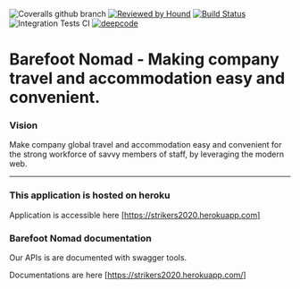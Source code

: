 ![Coveralls github branch](https://img.shields.io/coveralls/github/atlp-rwanda/tech-strikers-bn-backend/Develop)
[![Reviewed by Hound](https://img.shields.io/badge/Reviewed_by-Hound-8E64B0.svg)](https://houndci.com)
[![Build Status](https://travis-ci.com/atlp-rwanda/tech-strikers-bn-backend.svg?branch=Develop)](https://travis-ci.com/atlp-rwanda/tech-strikers-bn-backend)
![Integration Tests CI](https://github.com/atlp-rwanda/tech-strikers-bn-backend/workflows/Integration%20Tests%20CI/badge.svg)
[![deepcode](https://www.deepcode.ai/api/gh/badge?key=eyJhbGciOiJIUzI1NiIsInR5cCI6IkpXVCJ9.eyJwbGF0Zm9ybTEiOiJnaCIsIm93bmVyMSI6ImF0bHAtcndhbmRhIiwicmVwbzEiOiJ0ZWNoLXN0cmlrZXJzLWJuLWJhY2tlbmQiLCJpbmNsdWRlTGludCI6ZmFsc2UsImF1dGhvcklkIjoyNTI0MywiaWF0IjoxNjA2OTgzOTE2fQ.0tcQwDOsiXXGZIMTKONKpARhvCrVX6_UHgSdV25YWm0)](https://www.deepcode.ai/app/gh/atlp-rwanda/tech-strikers-bn-backend/_/dashboard?utm_content=gh%2Fatlp-rwanda%2Ftech-strikers-bn-backend)

Barefoot Nomad - Making company travel and accommodation easy and convenient.
=======

### Vision
Make company global travel and accommodation easy and convenient for the strong workforce of savvy members of staff, by leveraging the modern web.

---

### This application is hosted on heroku
Application is accessible here [https://strikers2020.herokuapp.com]

### Barefoot Nomad documentation
Our APIs is are documented with swagger tools.

Documentations are here [https://strikers2020.herokuapp.com/]
